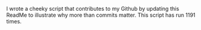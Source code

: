 I wrote a cheeky script that contributes to my Github by updating this ReadMe to illustrate why more than commits matter. This script has run 1191 times.